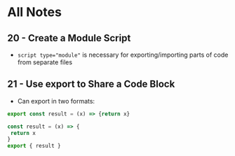 # All Notes

## 20 - Create a Module Script
- `script type="module"` is necessary for exporting/importing parts of code from separate files


## 21 - Use export to Share a Code Block
- Can export in two formats:
```javascript
export const result = (x) => {return x}
```
 ```javascript
const result = (x) => {
  return x
}
export { result }

```